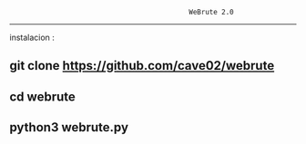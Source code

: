                                                 WeBrute 2.0
---------------------------------------------------------
instalacion :

git clone https://github.com/cave02/webrute
---------------------------------------------------------
cd webrute
---------------------------------------------------------
python3 webrute.py
---------------------------------------------------------
